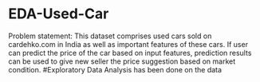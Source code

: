 # EDA-Used-Car

Problem statement: This dataset comprises used cars sold on cardehko.com in India as well as important features of these cars. If user can predict the price of the car based on input features, prediction results can be used to give new seller the price suggestion based on market condition.
#Exploratory Data Analysis has been done on the data
